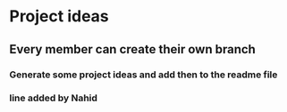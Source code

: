 # Project ideas

## Every member can create their own branch

### Generate some project ideas and add then to the readme file

### line added by Nahid
